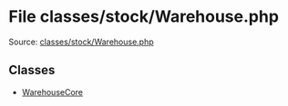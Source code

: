 File classes/stock/Warehouse.php
=========

Source: [classes/stock/Warehouse.php](https://github.com/PrestaShop/PrestaShop/blob/1.6.0.3/classes/stock/Warehouse.php)


Classes
-------

* [WarehouseCore](class.WarehouseCore.md)

